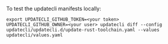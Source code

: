 To test the updatecli manifests locally:

```console
export UPDATECLI_GITHUB_TOKEN=<your token>
UPDATECLI_GITHUB_OWNER=<your user> updatecli diff --config updatecli/updatecli.d/update-rust-toolchain.yaml --values updatecli/values.yaml
```
